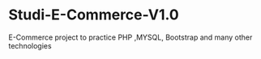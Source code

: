 # Studi-E-Commerce-V1.0
E-Commerce project to practice PHP ,MYSQL, Bootstrap and many other technologies
